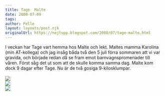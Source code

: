 ```yaml
---
title: Tage  Malte
date: 2008-07-09
tags: 	
author: Pelle
layout: layouts/post.njk
originalUrl: https://nejtupp.blogspot.com/2008/07/tage-malte.html
---
```


I veckan har Tage vart hemma hos Malte och lekt. Maltes mamma Karolina (min AT-kollega) och jag insåg båda två den 5 juli förra sommaren att vi var gravida, och började redan då se fram emot barnvagnspromenader till våren. Först såg det ut som att de skulle komma samma dag. Malte kom dock 9 dagar efter Tage. Nu är de två gosiga 9-kilosklumpar.<br><br><img src="../../../../img/Mobil+4+024.jpg"><br><img src="../../../../img/Mobil+4+001.jpg"><br><img src="../../../../img/Mobil+4+021.jpg">
